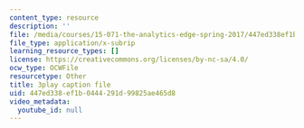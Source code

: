 ```yaml
---
content_type: resource
description: ''
file: /media/courses/15-071-the-analytics-edge-spring-2017/447ed338ef1b0444291d99825ae465d8_2wtc5Su-fZA.srt
file_type: application/x-subrip
learning_resource_types: []
license: https://creativecommons.org/licenses/by-nc-sa/4.0/
ocw_type: OCWFile
resourcetype: Other
title: 3play caption file
uid: 447ed338-ef1b-0444-291d-99825ae465d8
video_metadata:
  youtube_id: null
---
```


